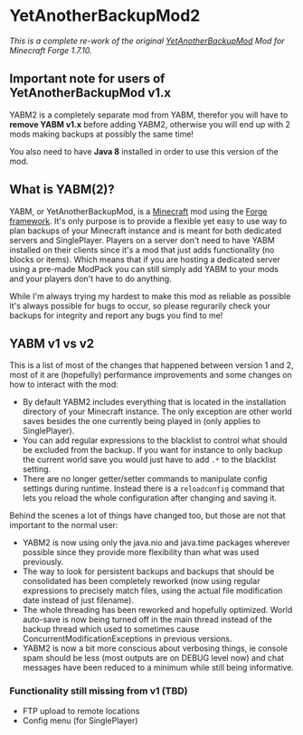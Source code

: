 # YetAnotherBackupMod2
*This is a complete re-work of the original <a href="https://github.com/szernex/YetAnotherBackupMod">YetAnotherBackupMod</a> Mod for Minecraft Forge 1.7.10.*

## Important note for users of YetAnotherBackupMod v1.x
YABM2 is a completely separate mod from YABM, therefor you will have to **remove YABM v1.x** before adding YABM2, otherwise you will end up with 2 mods making backups at possibly the same time!

You also need to have **Java 8** installed in order to use this version of the mod.

## What is YABM(2)?
YABM, or YetAnotherBackupMod, is a <a href="https://minecraft.net/">Minecraft</a> mod using the <a href="http://files.minecraftforge.net/">Forge framework</a>. It's only purpose is to provide a flexible yet easy to use way to plan backups of your Minecraft instance and is meant for both dedicated servers and SinglePlayer. Players on a server don't need to have YABM installed on their clients since it's a mod that just adds functionality (no blocks or items). Which means that if you are hosting a dedicated server using a pre-made ModPack you can still simply add YABM to your mods and your players don't have to do anything.

While I'm always trying my hardest to make this mod as reliable as possible it's always possible for bugs to occur, so please regurarily check your backups for integrity and report any bugs you find to me!

## YABM v1 vs v2
This is a list of most of the changes that happened between version 1 and 2, most of it are (hopefully) performance improvements and some changes on how to interact with the mod:
* By default YABM2 includes everything that is located in the installation directory of your Minecraft instance. The only exception are other world saves besides the one currently being played in (only applies to SinglePlayer).
* You can add regular expressions to the blacklist to control what should be excluded from the backup. If you want for instance to only backup the current world save you would just have to add `.*` to the blacklist setting.
* There are no longer getter/setter commands to manipulate config settings during runtime. Instead there is a `reloadconfig` command that lets you reload the whole configuration after changing and saving it.

Behind the scenes a lot of things have changed too, but those are not that important to the normal user:
* YABM2 is now using only the java.nio and java.time packages wherever possible since they provide more flexibility than what was used previously.
* The way to look for persistent backups and backups that should be consolidated has been completely reworked (now using regular expressions to precisely match files, using the actual file modification date instead of just filename).
* The whole threading has been reworked and hopefully optimized. World auto-save is now being turned off in the main thread instead of the backup thread which used to sometimes cause ConcurrentModificationExceptions in previous versions.
* YABM2 is now a bit more conscious about verbosing things, ie console spam should be less (most outputs are on DEBUG level now) and chat messages have been reduced to a minimum while still being informative.
 
### Functionality still missing from v1 (TBD)
* FTP upload to remote locations
* Config menu (for SinglePlayer)
